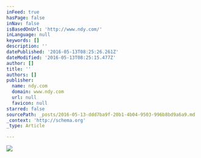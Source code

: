 ```yaml
---
inFeed: true
hasPage: false
inNav: false
isBasedOnUrl: 'http://www.ndy.com/'
inLanguage: null
keywords: []
description: ''
datePublished: '2016-05-13T08:25:26.261Z'
dateModified: '2016-05-13T08:25:15.477Z'
author: []
title: ''
authors: []
publisher:
  name: ndy.com
  domain: www.ndy.com
  url: null
  favicon: null
starred: false
sourcePath: _posts/2016-05-13-ddd7ba9f-20b1-4b04-9503-996b8bd9a6a9.md
_context: 'http://schema.org'
_type: Article

---
```

![](http://www.ndy.com/sites/default/files/9_HomePage_Slide_BIM_130510.jpg)